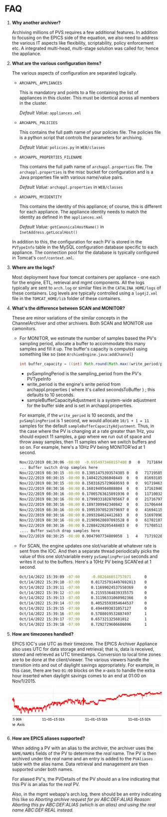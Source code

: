 # FAQ

1.  **Why another archiver?**

    Archiving millions of PVS requires a few additional features. In
    addition to focusing on the EPICS side of the equation, we also need
    to address the various IT aspects like flexibility, scriptability,
    policy enforcement etc. A integrated multi-head, multi-stage
    solution was called for; hence the appliance.

2.  **What are the various configuration items?**

    The various aspects of configuration are separated logically.

    - `ARCHAPPL_APPLIANCES`

      This is mandatory and points to a file containing the list of appliances in this cluster. This must be identical across all members in the cluster.

      _Default Value:_ `appliances.xml`

    - `ARCHAPPL_POLICIES`

      This contains the full path name of your policies file. The policies file is a python script that controls the parameters for archiving.

      _Default Value:_ `policies.py` in `WEB/classes`

    - `ARCHAPPL_PROPERTIES_FILENAME`

      This contains the full path name of `archappl.properties` file. The `archappl.properties` is the misc bucket for configuration and is a Java properties file with various name/value pairs.

      _Default Value:_ `archappl.properties` in `WEB/classes`

    - `ARCHAPPL_MYIDENTITY`

      This contains the identity of this appliance; of course, this is different for each appliance. The appliance identity needs to match the identity as defined in the `appliances.xml`

      _Default Value:_ `getCanonicalHostName()` in `InetAddress.getLocalHost()`

    In addition to this, the configuration for each PV is stored in the
    `PVTypeInfo` table in the MySQL configuration database specific to
    each appliance. The connection pool for the database is typically
    configured in Tomcat\'s `conf/context.xml`.

3.  **Where are the logs?**

    Most deployment have four tomcat containers per appliance - one each
    for the engine, ETL, retrieval and mgmt components. All the logs
    typically are sent to `arch.log` or similar files in the
    `CATALINA_HOME/logs` of these containers. Log levels are typically
    controlled using a `log4j2.xml` file in the `TOMCAT_HOME/lib` folder
    of these containers.

4.  **What\'s the difference between SCAN and MONITOR?**

    These are minor variations of the similar concepts in the
    ChannelArchiver and other archivers. Both SCAN and MONITOR use
    camonitors.

    - For MONITOR, we estimate the number of samples based the PV\'s
      sampling period, allocate a buffer to accommodate this many
      samples and fill it up. The buffer\'s capacity is computed using
      something like so (see `ArchiveEngine.java:addChannel`)

      ```java
      int buffer_capacity = ((int) Math.round(Math.max((write_period/pvSamplingPeriod)*sampleBufferCapacityAdjustment, 1.0))) + 1;
      ```

      - pvSamplingPeriod is the sampling_period from the PV\'s
        PVTypeInfo
      - write_period is the engine\'s write period from
        archappl.properties ( where it\'s called secondsToBuffer ) ;
        this defaults to 10 seconds.
      - sampleBufferCapacityAdjustment is a system-wide adjustment
        for the buffer side and is set in archappl.properties.

      For example, if the `write_period` is 10 seconds, and the
      `pvSamplingPeriod` is 1 second, we would allocate
      `10/1 + 1 = 11` samples for the default
      `sampleBufferCapacityAdjustment`. Thus, in the case where the PV
      is changing at a rate greater than 1Hz, you should expect 11
      samples, a gap where we run out of space and throw away samples,
      then 11 samples when we switch buffers and so on. For example,
      here\'s a 10Hz PV being MONITOR\'ed at 1 second.

      ```bash
      Nov/22/2019 08:30:06 -08:00  -0.6954973468157408 0   0   717169462
      ... Buffer switch drop samples here
      Nov/22/2019 08:30:15 -08:00 0.13051475393574385 0   0   717195856
      Nov/22/2019 08:30:15 -08:00 0.1404225266840449  0   0   816931850
      Nov/22/2019 08:30:15 -08:00 0.15031625729669593 0   0   917194635
      Nov/22/2019 08:30:16 -08:00 0.1601949564088804  0   0   17161946
      Nov/22/2019 08:30:16 -08:00 0.17005763615891936 0   0   117100329
      Nov/22/2019 08:30:16 -08:00 0.17990331028705667 0   0   217167979
      Nov/22/2019 08:30:16 -08:00 0.1897309942340842  0   0   317064449
      Nov/22/2019 08:30:16 -08:00 0.19953970523979697 0   0   416941153
      Nov/22/2019 08:30:16 -08:00 0.2093284624412683  0   0   516970909
      Nov/22/2019 08:30:16 -08:00 0.21909628697093528 0   0   617021076
      Nov/22/2019 08:30:16 -08:00 0.22884220205448483 0   0   717085134
      .... Buffer switch drop samples here
      Nov/22/2019 08:30:25 -08:00 0.9047907734809058  1   4   717192286
      ```

    - For SCAN, the engine updates one slot/variable at whatever rate
      is sent from the IOC. And then a separate thread periodically
      picks the value of this one slot/variable every
      `pvSamplingPeriod` seconds and writes it out to the buffers.
      Here\'s a 10Hz PV being SCAN\'ed at 1 second.

      ```bash
      Oct/14/2022 15:39:09 -07:00     -0.082646851757071      0       0       104167026
      Oct/14/2022 15:39:10 -07:00     0.017257914497692813    0       0       104108497
      Oct/14/2022 15:39:11 -07:00     0.11699024537550369     0       0       104114128
      Oct/14/2022 15:39:12 -07:00     0.21555364839335575     0       0       104165581
      Oct/14/2022 15:39:13 -07:00     0.31196331060902366     0       0       104159716
      Oct/14/2022 15:39:14 -07:00     0.40525593854644537     0       0       104164170
      Oct/14/2022 15:39:15 -07:00     0.4944993831057127      0       0       104162904
      Oct/14/2022 15:39:16 -07:00     0.5788019532887497      1       4       104161185
      Oct/14/2022 15:39:17 -07:00     0.657321325681012       1       4       104158642
      Oct/14/2022 15:39:18 -07:00     0.7292729606686096      1       4       104169748
      ```

5.  **How are timezones handled?**

    EPICS IOC\'s use UTC as their timezone. The EPICS Archiver Appliance
    also uses UTC for data storage and retrieval; that is, data is
    received, stored and retrieved as UTC timestamps. Conversion to
    local time zones are to be done at the client/viewer. The various
    viewers handle the transition into and out of daylight savings
    appropriately. For example, in this case, there are two `01:00`
    blocks on the x-axis to handle the extra hour inserted when daylight
    savings comes to an end at 01:00 on Nov/1/2015.

    ![Archive Viewer Day light fall](images/ArchiveViewer_daylight_fall.png)

6.  **How are EPICS aliases supported?**

    When adding a PV with an alias to the archiver, the archiver uses
    the `NAME/NAME$` fields of the PV to determine the _real_ name. The
    PV is then archived under the _real_ name and an entry is added to
    the `PVAliases` table with the alias name. Data retrieval and
    management are then supported under both names.

    For aliased PV\'s, the PVDetails of the PV should an a line
    indicating that this PV is an alias for the _real_ PV.

    Also, in the mgmt webapp\'s arch.log, there should be an entry
    indicating this like so _Aborting archive request for pv
    ABC:DEF:ALIAS Reason: Aborting this pv ABC:DEF:ALIAS (which is an
    alias) and using the real name ABC:DEF:REAL instead._
